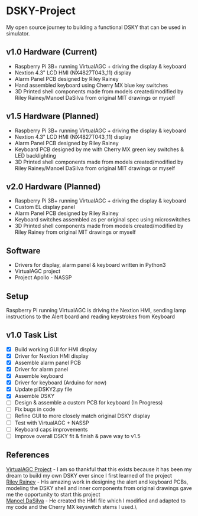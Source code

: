 # DSKY-Project
My open source journey to building a functional DSKY that can be used in simulator. 
 
## v1.0 Hardware (Current)
 - Raspberry Pi 3B+ running VirtualAGC + driving the display & keyboard
 - Nextion 4.3" LCD HMI (NX4827T043_11) display
 - Alarm Panel PCB designed by Riley Rainey
 - Hand assembled keyboard using Cherry MX blue key switches
 - 3D Printed shell components made from models created/modified by Riley Rainey/Manoel DaSilva from original MIT drawings or myself

## v1.5 Hardware (Planned)
 - Raspberry Pi 3B+ running VirtualAGC + driving the display & keyboard
 - Nextion 4.3" LCD HMI (NX4827T043_11) display
 - Alarm Panel PCB designed by Riley Rainey
 - Keyboard PCB designed by me with Cherry MX green key switches & LED backlighting
 - 3D Printed shell components made from models created/modified by Riley Rainey/Manoel DaSilva from original MIT drawings or myself

## v2.0 Hardware (Planned)
 - Raspberry Pi 3B+ running VirtualAGC + driving the display & keyboard
 - Custom EL display panel
 - Alarm Panel PCB designed by Riley Rainey
 - Keyboard switches assembled as per original spec using microswitches
 - 3D Printed shell components made from models created/modified by Riley Rainey from original MIT drawings or myself

## Software
 - Drivers for display, alarm panel & keyboard written in Python3
 - VirtualAGC project
 - Project Apollo - NASSP
 
## Setup
Raspberry Pi running VirtualAGC is driving the Nextion HMI, sending lamp instructions to the Alert board and reading keystrokes from Keyboard

## v1.0 Task List
- [x] Build working GUI for HMI display
- [x] Driver for Nextion HMI display
- [x] Assemble alarm panel PCB
- [x] Driver for alarm panel
- [x] Assemble keyboard
- [x] Driver for keyboard (Arduino for now)
- [x] Update piDSKY2.py file
- [x] Assemble DSKY
- [ ] Design & assemble a custom PCB for keyboard (In Progress)
- [ ] Fix bugs in code
- [ ] Refine GUI to more closely match original DSKY display
- [ ] Test with VirtualAGC + NASSP
- [ ] Keyboard caps improvements
- [ ] Improve overall DSKY fit & finish & pave way to v1.5

## References
 [VirtualAGC Project](https://www.ibiblio.org/apollo/) - I am so thankful that this exists because it has been my dream to build my own DSKY ever since I first learned of the
 project\
 [Riley Rainey](https://github.com/rrainey) - His amazing work in designing the alert and keyboard PCBs, modeling the DSKY shell and inner components from original drawings gave
 me the opportunity to start this project\
 [Manoel DaSilva](https://github.com/ManoDaSilva) - He created the HMI file which I modified and adapted to my code and the Cherry MX keyswitch stems I used.\
